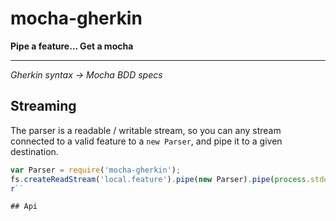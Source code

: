 
# mocha-gherkin

**Pipe a feature... Get a mocha**

---

*Gherkin syntax &rarr; Mocha BDD specs*

## Streaming

The parser is a readable / writable stream, so you can any stream
connected to a valid feature to a `new Parser`, and pipe it to a given
destination.

```js
var Parser = require('mocha-gherkin');
fs.createReadStream('local.feature').pipe(new Parser).pipe(process.stdout);
r``

## Api

